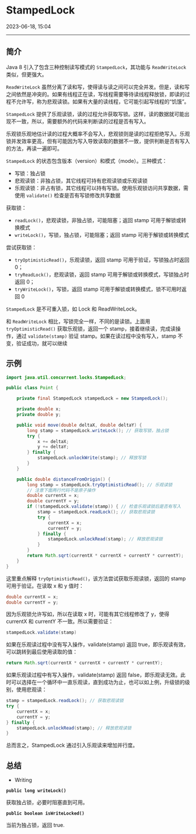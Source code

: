 # StampedLock

2023-06-18, 15:04
****
## 简介

Java 8 引入了包含三种控制读写模式的 `StampedLock`，其功能与 `ReadWriteLock` 类似，但更强大。

`ReadWriteLock` 虽然分离了读和写，使得读与读之间可以完全并发。但是，读和写之间依然是冲突的。如果有线程正在读，写线程需要等待读线程释放锁，即读的过程不允许写，称为悲观读锁。如果有大量的读线程，它可能引起写线程的“饥饿”。

`StampedLock` 提供了乐观读锁，读的过程允许获取写锁。这样，读的数据就可能出现不一致，所以，需要额外的代码来判断读的过程是否有写入。

乐观锁乐观地估计读的过程大概率不会写入，悲观锁则是读的过程拒绝写入。乐观锁并发效率更高，但有可能因为写入导致读取的数据不一致，提供判断是否有写入的方法，再读一遍即可。

`StampedLock` 的状态包含版本（version）和模式（mode）。三种模式：

- 写锁：独占锁
- 悲观读锁：非独占锁，其它线程可持有悲观读锁或乐观读锁
- 乐观读锁：非占有锁，其它线程可以持有写锁。使用乐观锁访问共享数据，需使用 `validate()` 检查是否有写锁修改共享数据

获取锁：

- `readLock()`，悲观读锁，非独占锁，可能阻塞；返回 stamp 可用于解锁或转换模式
- `writeLock()`，写锁，独占锁，可能阻塞；返回 stamp 可用于解锁或转换模式

尝试获取锁：

- `tryOptimisticRead()`，乐观读锁，返回 stamp 可用于验证，写锁独占时返回 0；
- `tryReadLock()`，悲观读锁，返回 stamp 可用于解锁或转换模式，写锁独占时返回 0；
- `tryWriteLock()`，写锁，返回 stamp 可用于解锁或转换模式，锁不可用时返回 0

`StampedLock` 是不可重入锁，如 Lock 和 ReadWriteLock。

和 `ReadWriteLock` 相比，写锁完全一样，不同的是读锁。上面用 `tryOptimisticRead()` 获取乐观锁，返回一个 stamp，接着继续读，完成读操作，通过 `validate(stamp)` 验证 stamp。如果在读过程中没有写入，stamp 不变，验证成功，就可以继续

## 示例

```java
import java.util.concurrent.locks.StampedLock;

public class Point {

    private final StampedLock stampedLock = new StampedLock();

    private double x;
    private double y;

    public void move(double deltaX, double deltaY) {
        long stamp = stampedLock.writeLock(); // 获取写锁，独占锁
        try {
            x += deltaX;
            y += deltaY;
        } finally {
            stampedLock.unlockWrite(stamp); // 释放写锁
        }
    }

    public double distanceFromOrigin() {
        long stamp = stampedLock.tryOptimisticRead(); // 乐观读锁
        // 注意下面两行代码不是原子操作
        double currentX = x;
        double currentY = y;
        if (!stampedLock.validate(stamp)) { // 检查乐观读锁后是否有写入
            stamp = stampedLock.readLock(); // 获取悲观读锁
            try {
                currentX = x;
                currentY = y;
            } finally {
                stampedLock.unlockRead(stamp); // 释放悲观读锁
            }
        }
        return Math.sqrt(currentX * currentX + currentY * currentY);
    }
}
```

这里重点解释 `tryOptimisticRead()`，该方法尝试获取乐观读锁，返回的 stamp 可用于验证。在读取 x 和 y 值时：

```java
double currentX = x;
double currentY = y;
```

因为乐观锁允许写如，所以在读取 x 时，可能有其它线程修改了 y，使得 currentX 和 currentY 不一致。所以需要验证：

```java
stampedLock.validate(stamp)
```

如果在乐观读过程中没有写入操作，validate(stamp) 返回 true，即乐观读有效，可以跳转到最后使用读取的值：

```java
return Math.sqrt(currentX * currentX + currentY * currentY);
```

如果乐观读过程中有写入操作，validate(stamp) 返回 false，即乐观读无效。此时可以选择在一个循环中一直乐观读，直到成功为止，也可以如上例，升级锁的级别，使用悲观读：

```java
stamp = stampedLock.readLock(); // 获取悲观读锁
try {
	currentX = x;
	currentY = y;
} finally {
	stampedLock.unlockRead(stamp); // 释放悲观读锁
}
```

总而言之，StampedLock 通过引入乐观读来增加并行度。

## 总结

- Writing

**`public long writeLock()`**

获取独占锁，必要时阻塞直到可用。

**`public boolean isWriteLocked()`**

当前为独占锁，返回 true.


